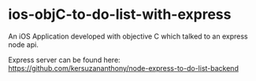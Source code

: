 # ios-objC-to-do-list-with-express
An iOS Application developed with objective C which talked to an express node api.

Express server can be found here:
https://github.com/kersuzananthony/node-express-to-do-list-backend
